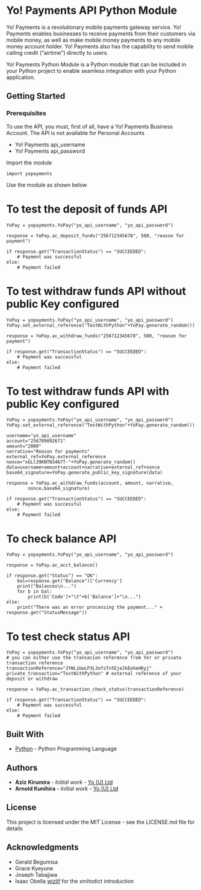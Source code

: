 # Yo! Payments API Python Module

Yo! Payments is a revolutionary mobile payments gateway service. Yo! Payments enables businesses to receive payments from their customers via mobile money, as well as make mobile money payments to any mobile money account holder. Yo! Payments also has the capability to send mobile calling credit ("airtime") directly to users.

Yo! Payments Python Module is a Python module that can be included in your Python project to enable seamless integration with your Python application.

## Getting Started

### Prerequisites

To use the API, you must, first of all, have a Yo! Payments Business Account. The API is not available for Personal Accounts

* Yo! Payments api_username
* Yo! Payments api_password

Import the module

```
import yopayments
```

Use the module as shown below

# To test the deposit of funds API
```
YoPay = yopayments.YoPay("yo_api_username", "yo_api_password")

response = YoPay.ac_deposit_funds("256712345678", 500, "reason for payment")

if response.get("TransactionStatus") == "SUCCEEDED":
	# Payment was successful
else:
	# Payment failed
```

# To test withdraw funds API without public Key configured
```
YoPay = yopayments.YoPay("yo_api_username", "yo_api_password")
YoPay.set_external_reference("TestWithPython"+YoPay.generate_random())

response = YoPay.ac_withdraw_funds("256712345678", 500, "reason for payment")

if response.get("TransactionStatus") == "SUCCEEDED":
	# Payment was successful
else:
	# Payment failed
```

# To test withdraw funds API with public Key configured
```
YoPay = yopayments.YoPay("yo_api_username", "yo_api_password")
YoPay.set_external_reference("TestWithPython"+YoPay.generate_random())

username="yo_api_username"
account="256789092671"
amount="2000"
narrative="Reason for payments"
external_ref=YoPay.external_reference
nonce="xGLl39KNTN3467T-"+YoPay.generate_random()
data=username+amount+account+narrative+external_ref+nonce
base64_signature=YoPay.generate_public_key_signature(data)

response = YoPay.ac_withdraw_funds(account, amount, narrative,
		nonce,base64_signature)

if response.get("TransactionStatus") == "SUCCEEDED":
	# Payment was successful
else:
	# Payment failed
```

# To check balance API
```
YoPay = yopayments.YoPay("yo_api_username", "yo_api_password")

response = YoPay.ac_acct_balance()

if response.get("Status") == "OK":
    bal=response.get("Balance")['Currency']
	print("Balances\n...")
	for b in bal:
		print(b['Code']+"\t"+b['Balance']+"\n...")
else:
	print("There was an error processing the payment..." + response.get("StatusMessage"))
```

# To test check status API
```
YoPay = yopayments.YoPay("yo_api_username", "yo_api_password")
# you can either use the transacion reference from Yo! or private transaction reference
transactionReference="JYWLiUwLP3L3ofsTntEjeJkEoheHKyj"
private_transaction="TestWithPython" # external reference of your deposit or withdraw

response = YoPay.ac_transaction_check_status(transactionReference)

if response.get("TransactionStatus") == "SUCCEEDED":
	# Payment was successful
else:
	# Payment failed
```


## Built With

 * [Python](https://www.python.org/) - Python Programming Language

## Authors

* **Aziz Kirumira** - *Initial work* - [Yo (U) Ltd](https://github.com/YO-Uganda)
* **Arnold Kunihira** - *Initial work* - [Yo (U) Ltd](https://github.com/YO-Uganda)


## License

This project is licensed under the MIT License - see the LICENSE.md file for details

## Acknowledgments

* Gerald Begumisa
* Grace Kyeyune
* Joseph Tabajjwa
* Isaac Obella [wizlif](https://github.com/wizlif) for the xmltodict introduction

